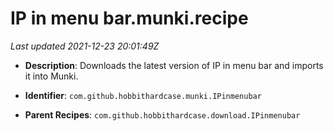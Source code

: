 # IP in menu bar.munki.recipe

_Last updated 2021-12-23 20:01:49Z_

- **Description**: Downloads the latest version of IP in menu bar and imports it into Munki.

- **Identifier**: `com.github.hobbithardcase.munki.IPinmenubar`

- **Parent Recipes**: `com.github.hobbithardcase.download.IPinmenubar`
